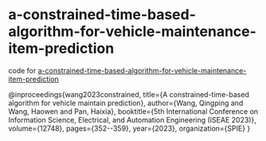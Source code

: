 # a-constrained-time-based-algorithm-for-vehicle-maintenance-item-prediction 


code for [a-constrained-time-based-algorithm-for-vehicle-maintenance-item-prediction](https://www.spiedigitallibrary.org/conference-proceedings-of-spie/12748/127481H/A-constrained-time-based-algorithm-for-vehicle-maintain-prediction/10.1117/12.2689850.short)

@inproceedings{wang2023constrained,
  title={A constrained-time-based algorithm for vehicle maintain prediction},
  author={Wang, Qingping and Wang, Haowen and Pan, Haixia},
  booktitle={5th International Conference on Information Science, Electrical, and Automation Engineering (ISEAE 2023)},
  volume={12748},
  pages={352--359},
  year={2023},
  organization={SPIE}
}
